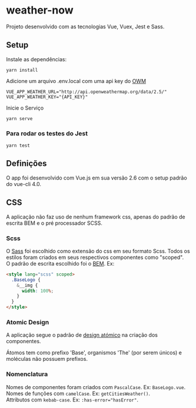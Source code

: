 # weather-now
Projeto desenvolvido com as tecnologias Vue, Vuex, Jest e Sass.

## Setup
Instale as dependências:
```
yarn install
```

Adicione um arquivo .env.local com uma api key do [OWM](https://openweathermap.org/)
```
VUE_APP_WEATHER_URL="http://api.openweathermap.org/data/2.5/"
VUE_APP_WEATHER_KEY="{API_KEY}"
```

Inicie o Serviço
```
yarn serve
```

### Para rodar os testes do Jest
```
yarn test
```

## Definições
O app foi desenvolvido com Vue.js em sua versão 2.6 com o setup padrão do vue-cli 4.0.

## CSS

A aplicação não faz uso de nenhum framework css, apenas do padrão de escrita BEM e o pré processador SCSS.

### Scss

O [Sass](https://sass-lang.com/) foi escolhido como extensão do css em seu formato Scss.
Todos os estilos foram criados em seus respectivos componentes como "scoped".  
O padrão de escrita escolhido foi o [BEM](http://getbem.com/introduction/).
Ex:

```html
<style lang="scss" scoped>
  .BaseLogo {
    &__img {
      width: 100%;
    }
  }
</style>
```

### Atomic Design

A aplicação segue o padrão de [design atómico](http://atomicdesign.bradfrost.com/) na criação dos componentes.

Átomos tem como prefixo 'Base', organismos 'The' (por serem únicos) e moléculas não possuem prefixos.

### Nomenclatura

Nomes de componentes foram criados com `PascalCase`. Ex: `BaseLogo.vue`.  
Nomes de funções com `camelCase`. Ex: `getCitiesWeather()`.  
Attributos com `kebab-case`. Ex: `:has-error="hasError"`.  